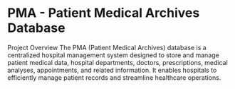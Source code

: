 # PMA - Patient Medical Archives Database
Project Overview
The PMA (Patient Medical Archives) database is a centralized hospital management system designed to store and manage patient medical data, hospital departments, doctors, prescriptions, medical analyses, appointments, and related information. It enables hospitals to efficiently manage patient records and streamline healthcare operations.
